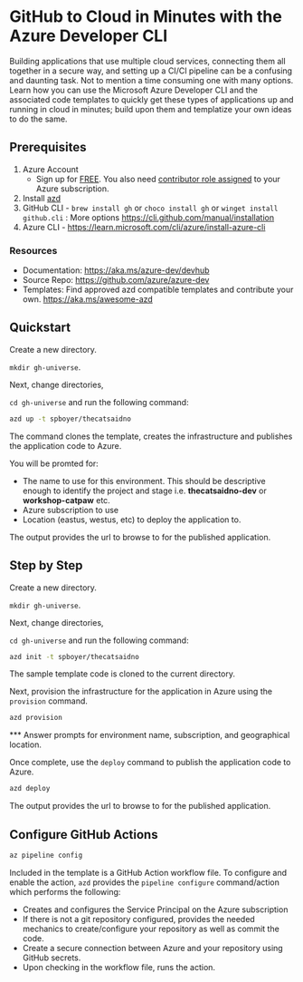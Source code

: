 # GitHub to Cloud in Minutes with the Azure Developer CLI

Building applications that use multiple cloud services, connecting them all together in a secure way, and setting up a CI/CI pipeline can be a confusing and daunting task. Not to mention a time consuming one with many options. Learn how you can use the Microsoft Azure Developer CLI and the associated code templates to quickly get these types of applications up and running in cloud in minutes; build upon them and templatize your own ideas to do the same.

## Prerequisites

1. Azure Account
    - Sign up for [FREE](https://azure.microsoft.com/free/?WT.mc_id=A261C142F). You also need [contributor role assigned](https://learn.microsoft.com/en-us/azure/role-based-access-control/role-assignments-portal) to your Azure subscription.
2. Install [azd](https://aka.ms/azd-install)
3. GitHub CLI -
    `brew install gh` or `choco install gh` or `winget install github.cli` : More options <https://cli.github.com/manual/installation>
4. Azure CLI - <https://learn.microsoft.com/cli/azure/install-azure-cli>

### Resources

- Documentation: <https://aka.ms/azure-dev/devhub>
- Source Repo: <https://github.com/azure/azure-dev>
- Templates: Find approved azd compatible templates and contribute your own. <https://aka.ms/awesome-azd>

## Quickstart

Create a new directory.

`mkdir gh-universe`.

Next, change directories,

`cd gh-universe` and run the following command:

 ```bash
 azd up -t spboyer/thecatsaidno
 ```

 The command clones the template, creates the infrastructure and publishes the application code to Azure.

 You will be promted for:

- The name to use for this environment. This should be descriptive enough to identify the project and stage i.e. **thecatsaidno-dev** or **workshop-catpaw** etc.
- Azure subscription to use
- Location (eastus, westus, etc) to deploy the application to.

The output provides the url to browse to for the published application.

## Step by Step

Create a new directory.

`mkdir gh-universe`.

Next, change directories,

`cd gh-universe` and run the following command:

 ```bash
 azd init -t spboyer/thecatsaidno
 ```

 The sample template code is cloned to the current directory.

 Next, provision the infrastructure for the application in Azure using the `provision` command.

 ```bash
 azd provision
 ```

 *** Answer prompts for environment name, subscription, and geographical location.

 Once complete, use the `deploy` command to publish the application code to Azure.

 ```bash
azd deploy
 ```

 The output provides the url to browse to for the published application.

## Configure GitHub Actions

```bash
az pipeline config
```

Included in the template is a GitHub Action workflow file. To configure and enable the action, `azd` provides the `pipeline configure` command/action which performs the following:

- Creates and configures the Service Principal on the Azure subscription
- If there is not a git repository configured, provides the needed mechanics to create/configure your repository as well as commit the code.
- Create a secure connection between Azure and your repository using GitHub secrets.
- Upon checking in the workflow file, runs the action.
